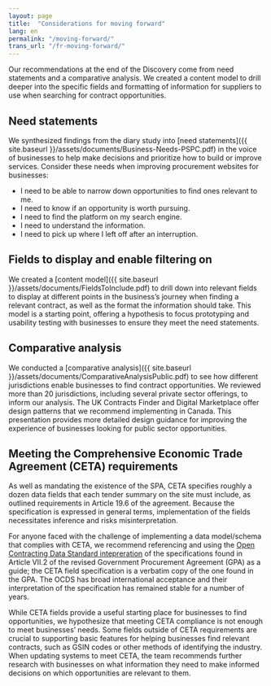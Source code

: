 ```yaml
---
layout: page
title:  "Considerations for moving forward"
lang: en
permalink: "/moving-forward/"
trans_url: "/fr-moving-forward/"
---
```


Our recommendations at the end of the Discovery come from need statements and a comparative analysis. We created a content model to drill deeper into the specific fields and formatting of information for suppliers to use when searching for contract opportunities.

## Need statements
We synthesized findings from the diary study into [need statements]({{ site.baseurl }}/assets/documents/Business-Needs-PSPC.pdf) in the voice of businesses to help make decisions and prioritize how to build or improve services. Consider these needs when improving procurement websites for businesses:
* I need to be able to narrow down opportunities to find ones relevant to me.
* I need to know if an opportunity is worth pursuing.
* I need to find the platform on my search engine.
* I need to understand the information.
* I need to pick up where I left off after an interruption.

## Fields to display and enable filtering on
We created a [content model]({{ site.baseurl }}/assets/documents/FieldsToInclude.pdf) to drill down into relevant fields to display at different points in the business’s journey when finding a relevant contract, as well as the format the information should take. This model is a starting point, offering a hypothesis to focus prototyping and usability testing with businesses to ensure they meet the need statements. 

## Comparative analysis
We conducted a [comparative analysis]({{ site.baseurl }}/assets/documents/ComparativeAnalysisPublic.pdf) to see how different jurisdictions enable businesses to find contract opportunities. We reviewed more than 20 jurisdictions, including several private sector offerings, to inform our analysis. The UK Contracts Finder and Digital Marketplace offer design patterns that we recommend implementing in Canada. This presentation provides more detailed design guidance for improving the experience of businesses looking for public sector opportunities.

## Meeting the Comprehensive Economic Trade Agreement (CETA) requirements

As well as mandating the existence of the SPA, CETA specifies roughly a dozen data fields that each tender summary on the site must include, as outlined requirements in Article 19.6 of the agreement. Because the specification is expressed in general terms, implementation of the fields necessitates inference and risks misinterpretation.  

For anyone faced with the challenge of implementing a data model/schema that complies with CETA, we recommend referencing and using the [Open Contracting Data Standard intepreration](https://standard.open-contracting.org/profiles/gpa/master/en/gpa/) of the specifications found in Article VII.2 of the revised Government Procurement Agreement (GPA) as a guide; the CETA field specification is a verbatim copy of the one found in the GPA. The OCDS has broad international acceptance and their interpretation of the specification has remained stable for a number of years. 

While CETA fields provide a useful starting place for businesses to find opportunities, we hypothesize that meeting CETA compliance is not enough to meet businesses’ needs. Some fields outside of CETA requirements are crucial to supporting basic features for helping businesses find relevant contracts, such as GSIN codes or other methods of identifying the industry. When updating systems to meet CETA, the team recommends further research with businesses on what information they need to make informed decisions on which opportunities are relevant to them.  
